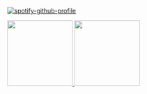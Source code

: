 [![spotify-github-profile](https://spotify-github-profile.vercel.app/api/view?uid=mzi68gazk3mhyo3cqlll62466&cover_image=false&theme=default&show_offline=false&background_color=121212&bar_color=7f0104&bar_color_cover=false)](https://github.com/kittinan/spotify-github-profile)


  <a href="https://github.com/bejz">
    <img height="150em" src="https://github-readme-stats.vercel.app/api?username=bejz&count_private=true&include_all_commits=true&show_icons=true&theme=dark&hide_border=false&show_owner=true"/>
    <img height="150em" src="https://github-readme-stats.vercel.app/api/top-langs/?username=bejz&theme=dark&hide_border=false&&layout=compact"/>
  </a>
  <p align="center">
    <a href="https://github.com/bejz">
</p><br>






